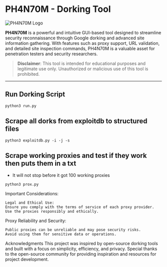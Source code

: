# **PH4N70M - Dorking Tool**
![PH4N70M Logo](https://path-to-your-logo.png) <!-- Optional: Add a logo image -->

**PH4N70M** is a powerful and intuitive GUI-based tool designed to streamline security reconnaissance through Google dorking and advanced site information gathering. With features such as proxy support, URL validation, and detailed site inspection commands, PH4N70M is a valuable asset for penetration testers and security researchers.

> **Disclaimer**: This tool is intended for educational purposes and legitimate use only. Unauthorized or malicious use of this tool is prohibited.
---



## Run Dorking Script
```
python3 run.py
```

## Scrape all dorks from exploitdb to structured files
```
python3 exploitdb.py -i -j -s
```
## Scrape working proxies and test if they work then puts them in a txt

- It will not stop before it got 100 working proxies

```
python3 prox.py
```
Important Considerations:
```
Legal and Ethical Use:
Ensure you comply with the terms of service of each proxy provider.
Use the proxies responsibly and ethically.
```
Proxy Reliability and Security:
```
Public proxies can be unreliable and may pose security risks.
Avoid using them for sensitive data or operations.
```

Acknowledgments
This project was inspired by open-source dorking tools and built with a focus on simplicity, efficiency, and privacy.
Special thanks to the open-source community for providing inspiration and resources for project development.



